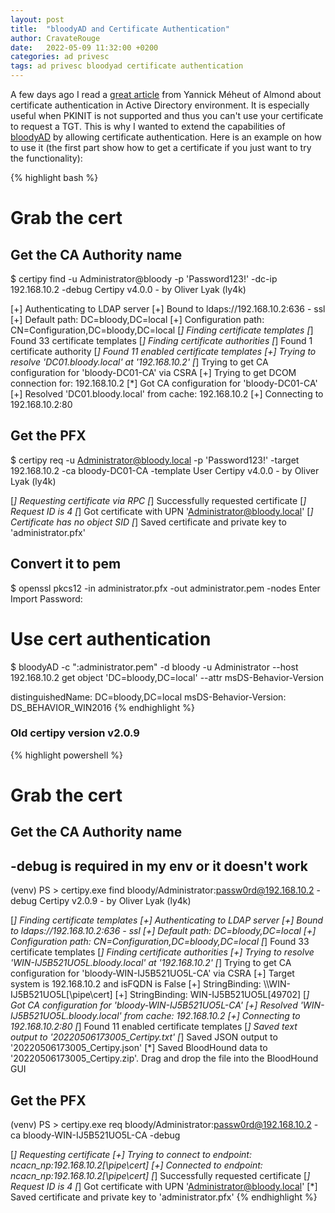```yaml
---
layout: post
title:  "bloodyAD and Certificate Authentication"
author: CravateRouge
date:   2022-05-09 11:32:00 +0200
categories: ad privesc
tags: ad privesc bloodyad certificate authentication
---
```

A few days ago I read a [great article](https://offsec.almond.consulting/authenticating-with-certificates-when-pkinit-is-not-supported.html) from Yannick Méheut of Almond about certificate authentication in Active Directory environment. It is especially useful when PKINIT is not supported and thus you can't use your certificate to request a TGT.
This is why I wanted to extend the capabilities of [bloodyAD](https://github.com/CravateRouge/bloodyAD) by allowing certificate authentication.
Here is an example on how to use it (the first part show how to get a certificate if you just want to try the functionality):

{% highlight bash %}
# Grab the cert
## Get the CA Authority name
$ certipy find -u Administrator@bloody -p 'Password123!' -dc-ip 192.168.10.2 -debug
Certipy v4.0.0 - by Oliver Lyak (ly4k)

[+] Authenticating to LDAP server
[+] Bound to ldaps://192.168.10.2:636 - ssl
[+] Default path: DC=bloody,DC=local
[+] Configuration path: CN=Configuration,DC=bloody,DC=local
[*] Finding certificate templates
[*] Found 33 certificate templates
[*] Finding certificate authorities
[*] Found 1 certificate authority
[*] Found 11 enabled certificate templates
[+] Trying to resolve 'DC01.bloody.local' at '192.168.10.2'
[*] Trying to get CA configuration for 'bloody-DC01-CA' via CSRA
[+] Trying to get DCOM connection for: 192.168.10.2
[*] Got CA configuration for 'bloody-DC01-CA'
[+] Resolved 'DC01.bloody.local' from cache: 192.168.10.2
[+] Connecting to 192.168.10.2:80

## Get the PFX
$ certipy req -u Administrator@bloody.local -p 'Password123!' -target 192.168.10.2 -ca bloody-DC01-CA -template User
Certipy v4.0.0 - by Oliver Lyak (ly4k)

[*] Requesting certificate via RPC
[*] Successfully requested certificate
[*] Request ID is 4
[*] Got certificate with UPN 'Administrator@bloody.local'
[*] Certificate has no object SID
[*] Saved certificate and private key to 'administrator.pfx'

## Convert it to pem
$ openssl pkcs12 -in administrator.pfx -out administrator.pem -nodes
Enter Import Password:

# Use cert authentication
$ bloodyAD -c ":administrator.pem" -d bloody -u Administrator --host 192.168.10.2 get object 'DC=bloody,DC=local' --attr msDS-Behavior-Version

distinguishedName: DC=bloody,DC=local
msDS-Behavior-Version: DS_BEHAVIOR_WIN2016
{% endhighlight %}

### Old certipy version v2.0.9

{% highlight powershell %}
# Grab the cert

## Get the CA Authority name
## -debug is required in my env or it doesn't work
(venv) PS > certipy.exe find bloody/Administrator:passw0rd@192.168.10.2 -debug
Certipy v2.0.9 - by Oliver Lyak (ly4k)

[*] Finding certificate templates
[+] Authenticating to LDAP server
[+] Bound to ldaps://192.168.10.2:636 - ssl
[+] Default path: DC=bloody,DC=local
[+] Configuration path: CN=Configuration,DC=bloody,DC=local
[*] Found 33 certificate templates
[*] Finding certificate authorities
[+] Trying to resolve 'WIN-IJ5B521UO5L.bloody.local' at '192.168.10.2'
[*] Trying to get CA configuration for 'bloody-WIN-IJ5B521UO5L-CA' via CSRA
[+] Target system is 192.168.10.2 and isFQDN is False
[+] StringBinding: \\\\WIN-IJ5B521UO5L[\\pipe\\cert]
[+] StringBinding: WIN-IJ5B521UO5L[49702]
[*] Got CA configuration for 'bloody-WIN-IJ5B521UO5L-CA'
[+] Resolved 'WIN-IJ5B521UO5L.bloody.local' from cache: 192.168.10.2
[+] Connecting to 192.168.10.2:80
[*] Found 11 enabled certificate templates
[*] Saved text output to '20220506173005_Certipy.txt'
[*] Saved JSON output to '20220506173005_Certipy.json'
[*] Saved BloodHound data to '20220506173005_Certipy.zip'. Drag and drop the file into the BloodHound GUI

## Get the PFX
(venv) PS > certipy.exe req bloody/Administrator:passw0rd@192.168.10.2 -ca bloody-WIN-IJ5B521UO5L-CA -debug

[*] Requesting certificate
[+] Trying to connect to endpoint: ncacn_np:192.168.10.2[\pipe\cert]
[+] Connected to endpoint: ncacn_np:192.168.10.2[\pipe\cert]
[*] Successfully requested certificate
[*] Request ID is 4
[*] Got certificate with UPN 'Administrator@bloody.local'
[*] Saved certificate and private key to 'administrator.pfx'
{% endhighlight %}
